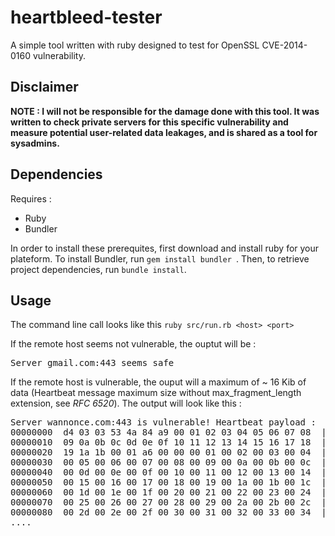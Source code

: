 heartbleed-tester
=================

A simple tool written with ruby designed to test for OpenSSL CVE-2014-0160 vulnerability.

## Disclaimer

**NOTE : I will not be responsible for the damage done with this tool. It was written to check private servers for this specific vulnerability and measure potential user-related data leakages, and is shared as a tool for sysadmins.**

## Dependencies

Requires :

- Ruby
- Bundler

In order to install these prerequites, first download and install ruby for your plateform.
To install Bundler, run ```gem install bundler ```. Then, to retrieve project dependencies, run ```bundle install```.


## Usage

The command line call looks like this ```ruby src/run.rb <host> <port>```

If the remote host seems not vulnerable, the ouptut will be :

<pre>
Server gmail.com:443 seems safe
</pre>

If the remote host is vulnerable, the ouput will a maximum of ~ 16 Kib of data (Heartbeat message maximum size without max_fragment_length extension, see *RFC 6520*). The output will look like this :

<pre>
Server wannonce.com:443 is vulnerable! Heartbeat payload :
00000000  d4 03 03 53 4a 84 a9 00 01 02 03 04 05 06 07 08  |...SJ...........|
00000010  09 0a 0b 0c 0d 0e 0f 10 11 12 13 14 15 16 17 18  |................|
00000020  19 1a 1b 00 01 a6 00 00 00 01 00 02 00 03 00 04  |................|
00000030  00 05 00 06 00 07 00 08 00 09 00 0a 00 0b 00 0c  |................|
00000040  00 0d 00 0e 00 0f 00 10 00 11 00 12 00 13 00 14  |................|
00000050  00 15 00 16 00 17 00 18 00 19 00 1a 00 1b 00 1c  |................|
00000060  00 1d 00 1e 00 1f 00 20 00 21 00 22 00 23 00 24  |....... .!.".#.$|
00000070  00 25 00 26 00 27 00 28 00 29 00 2a 00 2b 00 2c  |.%.&.'.(.).*.+.,|
00000080  00 2d 00 2e 00 2f 00 30 00 31 00 32 00 33 00 34  |.-.../.0.1.2.3.4|
....
</pre>



